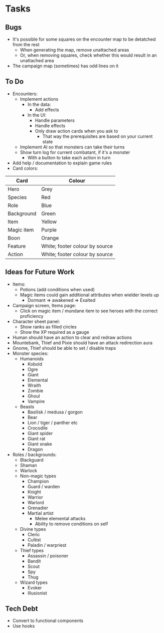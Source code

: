# Tasks

## Bugs

* It's possible for some squares on the encounter map to be detatched from the rest
  * When generating the map, remove unattached areas
  * Or, when removing squares, check whether this would result in an unattached area
* The campaign map (sometimes) has odd lines on it

## To Do

* Encounters:
  * Implement actions
    * In the data:
      * Add effects
    * In the UI:
      * Handle parameters
      * Handle effects
      * Only draw action cards when you ask to
        * That way the prerequisites are based on your current state
  * Implement AI so that monsters can take their turns
  * Show turn log for current combatant, if it's a monster
    * With a button to take each action in turn
* Add help / documentation to explain game rules
* Card colors:

|Card        |Colour                          |
|------------|--------------------------------|
|Hero        |Grey                            |
|Species     |Red                             |
|Role        |Blue                            |
|Background  |Green                           |
|Item        |Yellow                          |
|Magic item  |Purple                          |
|Boon        |Orange                          |
|Feature     |White; footer colour by source  |
|Action      |White; footer colour by source  |

## Ideas for Future Work

* Items:
  * Potions (add conditions when used)
  * Magic items could gain additional attributes when wielder levels up
    * Dormant => awakened => Exalted
* Campaign screen, Items page:
  * Click on magic item / mundane item to see heroes with the correct proficiency
* Character sheet panel:
  * Show ranks as filled circles
  * Show the XP required as a gauge
* Human should have an action to clear and redraw actions
* Mountebank, Thief and Pixie should have an attack redirection aura
* Gnome, Thief should be able to set / disable traps
* Monster species:
  * Humanoids
    * Kobold
    * Ogre
    * Giant
    * Elemental
    * Wraith
    * Zombie
    * Ghoul
    * Vampire
  * Beasts
    * Basilisk / medusa / gorgon
    * Bear
    * Lion / tiger / panther etc
    * Crocodile
    * Giant spider
    * Giant rat
    * Giant snake
    * Dragon
* Roles / backgrounds:
  * Blackguard
  * Shaman
  * Warlock
  * Non-magic types
    * Champion
    * Guard / warden
    * Knight
    * Warrior
    * Warlord
    * Grenadier
    * Martial artist
      * Melee elemental attacks
      * Ability to remove conditions on self
  * Divine types
    * Cleric
    * Cultist
    * Paladin / warpriest
  * Thief types
    * Assassin / poisoner
    * Bandit
    * Scout
    * Spy
    * Thug
  * Wizard types
    * Evoker
    * Illusionist

## Tech Debt

* Convert to functional components
* Use hooks
